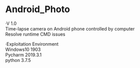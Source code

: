 # Android_Photo

·V 1.0   
Time-lapse camera on Android phone controlled by computer   
Resolve runtime CMD issues   

·Exploitation Environment   
Windows10 1903   
Pycharm 2019.3.1   
python 3.7.5   
 
